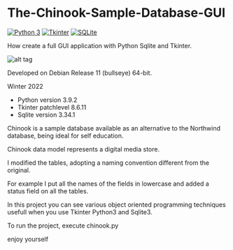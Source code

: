 # The-Chinook-Sample-Database-GUI
[![Python 3](https://img.shields.io/badge/python-3%20-blue.svg)](https://www.python.org/downloads/)
[![Tkinter](https://img.shields.io/badge/Tkinter%20-green.svg)](https://docs.python.org/3/library/tk.html)
[![SQLite](https://img.shields.io/badge/sqlite-%2307405e.svg)](https://www.sqlite.org/index.html)

How create a full GUI application with Python Sqlite and Tkinter.

![alt tag](https://user-images.githubusercontent.com/5463566/150774070-2d3216f6-4b93-4ee4-9874-e6dbfb5e5fa8.png)

Developed on Debian Release 11 (bullseye) 64-bit.

Winter 2022

- Python version 3.9.2
- Tkinter patchlevel 8.6.11
- Sqlite version 3.34.1

Chinook is a sample database available as an alternative to the Northwind database, being ideal for self education.

Chinook data model represents a digital media store.

I modified the tables, adopting a naming convention different from the original.

For example I put all the names of the fields in lowercase and added a status field on all the tables.

In this project you can see various object oriented programming techniques usefull when you use Tkinter Python3 and Sqlite3.

To run the project, execute chinook.py


enjoy yourself
